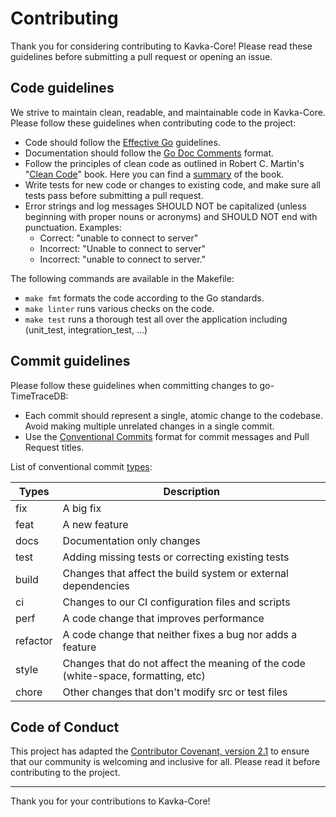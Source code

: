 # Contributing

Thank you for considering contributing to Kavka-Core!
Please read these guidelines before submitting a pull request or opening an issue.

## Code guidelines

We strive to maintain clean, readable, and maintainable code in Kavka-Core.
Please follow these guidelines when contributing code to the project:

-   Code should follow the [Effective Go](https://golang.org/doc/effective_go.html) guidelines.
-   Documentation should follow the [Go Doc Comments](https://go.dev/doc/comment) format.
-   Follow the principles of clean code as outlined in Robert C. Martin's "[Clean Code](https://www.amazon.com/Clean-Code-Handbook-Software-Craftsmanship/dp/0132350882)" book. Here you can find a [summary](https://gist.github.com/wojteklu/73c6914cc446146b8b533c0988cf8d29) of the book.
-   Write tests for new code or changes to existing code, and make sure all tests pass before submitting a pull request.
-   Error strings and log messages SHOULD NOT be capitalized (unless beginning with proper nouns or acronyms) and
    SHOULD NOT end with punctuation. Examples:
    -   Correct: "unable to connect to server"
    -   Incorrect: "Unable to connect to server"
    -   Incorrect: "unable to connect to server."

The following commands are available in the Makefile:

-   `make fmt` formats the code according to the Go standards.
-   `make linter` runs various checks on the code.
-   `make test` runs a thorough test all over the application including (unit_test, integration_test, ...)

## Commit guidelines

Please follow these guidelines when committing changes to go-TimeTraceDB:

-   Each commit should represent a single, atomic change to the codebase.
    Avoid making multiple unrelated changes in a single commit.
-   Use the [Conventional Commits](https://www.conventionalcommits.org/en/v1.0.0/) format for commit messages and Pull Request titles.

List of conventional commit [types](https://github.com/commitizen/conventional-commit-types/blob/master/index.json):

| Types    | Description                                                                       |
| -------- | --------------------------------------------------------------------------------- |
| fix      | A big fix                                                                         |
| feat     | A new feature                                                                     |
| docs     | Documentation only changes                                                        |
| test     | Adding missing tests or correcting existing tests                                 |
| build    | Changes that affect the build system or external dependencies                     |
| ci       | Changes to our CI configuration files and scripts                                 |
| perf     | A code change that improves performance                                           |
| refactor | A code change that neither fixes a bug nor adds a feature                         |
| style    | Changes that do not affect the meaning of the code (white-space, formatting, etc) |
| chore    | Other changes that don't modify src or test files                                 |

## Code of Conduct

This project has adapted the [Contributor Covenant, version 2.1](https://www.contributor-covenant.org/version/2/1/code_of_conduct/)
to ensure that our community is welcoming and inclusive for all.
Please read it before contributing to the project.

---

Thank you for your contributions to Kavka-Core!
